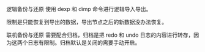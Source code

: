 逻辑备份与还原
使用 dexp 和 dimp 命令进行逻辑导入导出。

限制是只能恢复到导出的数据，导出节点之后的新数据没办法恢复。

联机备份与还原
需要配合归档，归档是把 redo 和 undo 日志的内容进行转存，因为这两个日志有限制。归档默认是关闭的需要手动开启。